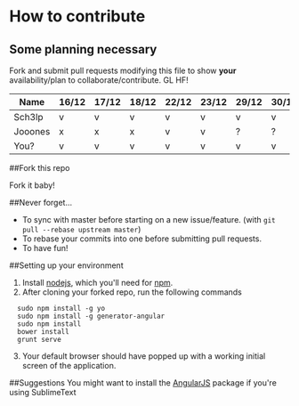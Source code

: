 How to contribute
=================

## Some planning necessary

Fork and submit pull requests modifying this file to show **your** availability/plan to collaborate/contribute. GL HF!

|Name|16/12|17/12|18/12|22/12|23/12|29/12|30/12|
|---|---|---|---|---|---|---|---|
|Sch3lp|v|v|v|v|v|v|v|
|Jooones|x|x|x|v|v|?|?|
|You?|v|v|v|v|v|v|v|


##Fork this repo

Fork it baby!

##Never forget...

* To sync with master before starting on a new issue/feature. (with `git pull --rebase upstream master`)
* To rebase your commits into one before submitting pull requests.
* To have fun!

##Setting up your environment
1. Install [nodejs](http://nodejs.org/), which you'll need for [npm](https://www.npmjs.org/).
2. After cloning your forked repo, run the following commands
````
  sudo npm install -g yo
  sudo npm install -g generator-angular
  sudo npm install
  bower install
  grunt serve
````
3. Your default browser should have popped up with a working initial screen of the application. 

##Suggestions
You might want to install the [AngularJS](https://github.com/angular-ui/AngularJS-sublime-package) package if you're using SublimeText
